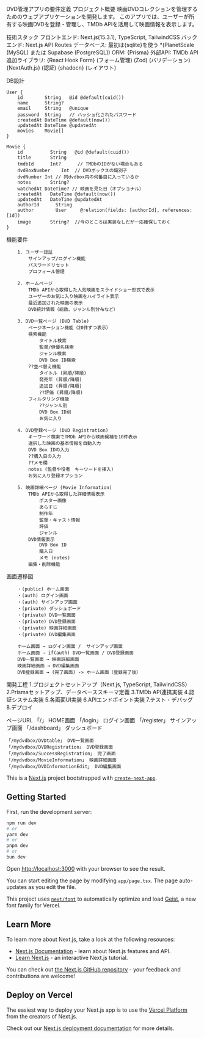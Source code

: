 
DVD管理アプリの要件定義
    プロジェクト概要
    映画DVDコレクションを管理するためのウェブアプリケーションを開発します。
    このアプリでは、ユーザーが所有する映画DVDを登録・管理し、TMDb APIを活用して映画情報を表示します。

技術スタック
    フロントエンド: Next.js(15.3.1), TypeScript, TailwindCSS
    バックエンド: Next.js API Routes
    データベース: 最初は{sqlite}を使う *(PlanetScale (MySQL) または Supabase (PostgreSQL))
    ORM: {Prisma}
    外部API: TMDb API
    追加ライブラリ:
        {React Hook Form} (フォーム管理)
        (Zod) (バリデーション)
        {NextAuth.js} (認証)
        {shadocn} (レイアウト)

DB設計

    User {
        id        String   @id @default(cuid())
        name      String?
        email     String   @unique
        password  String   // ハッシュ化されたパスワード
        createdAt DateTime @default(now())
        updatedAt DateTime @updatedAt
        movies    Movie[]
    }

    Movie {
        id          String   @id @default(cuid())
        title       String
        tmdbId      Int?      // TMDbのIDがない場合もある
        dvdBoxNumber    Int  // DVDボックスの識別子
        dvdNumber Int // 同dvdbox内の何番目に入っているか
        notes       String?
        watchedAt DateTime? // 映画を見た日（オプショナル）
        createdAt   DateTime @default(now())
        updatedAt   DateTime @updatedAt
        authorId      String
        author        User     @relation(fields: [authorId], references: [id])
        image       String?  //今のところは実装なしだが一応確保しておく
    }


機能要件

        1. ユーザー認証
            サインアップ/ログイン機能
            パスワードリセット
            プロフィール管理

        2. ホームページ
            TMDb APIから取得した人気映画をスライドショー形式で表示
            ユーザーのお気に入り映画をハイライト表示
            最近追加された映画の表示
            DVD統計情報（総数、ジャンル別分布など）

        3. DVD一覧ページ (DVD Table)
            ページネーション機能（20件ずつ表示）
            検索機能
                タイトル検索
                監督/俳優名検索
                ジャンル検索
                DVD Box ID検索
            ??並べ替え機能
                タイトル (昇順/降順)
                発売年 (昇順/降順)
                追加日 (昇順/降順)
                ??評価 (昇順/降順)
            フィルタリング機能
                ??ジャンル別
                DVD Box ID別
                お気に入り

        4. DVD登録ページ (DVD Registration)
            キーワード検索でTMDb APIから映画候補を10件表示
            選択した映画の基本情報を自動入力
            DVD Box IDの入力
            ??購入日の入力
            ??メモ欄
            notes (監督や役者　キーワードを挿入)
            お気に入り登録オプション

        5. 映画詳細ページ (Movie Information)
            TMDb APIから取得した詳細情報表示
                ポスター画像
                あらすじ
                制作年
                監督・キャスト情報
                評価
                ジャンル
            DVD情報表示
                DVD Box ID
                購入日
                メモ (notes)
            編集・削除機能

画面遷移図

        ・(public) ホーム画面 
        ・(auth) ログイン画面
        ・(auth) サインアップ画面
        ・(private) ダッシュボード
        ・(private) DVD一覧画面
        ・(private) DVD登録画面
        ・(private) 映画詳細画面
        ・(private) DVD編集画面

        ホーム画面 → ログイン画面 /  サインアップ画面
        ホーム画面 → if(auth) DVD一覧画面 / DVD登録画面
        DVD一覧画面 → 映画詳細画面
        映画詳細画面 → DVD編集画面
        DVD登録画面 → (完了画面) -> ホーム画面（登録完了後）

開発工程
        1.プロジェクトセットアップ（Next.js, TypeScript, TailwindCSS）
        2.Prismaセットアップ、データベーススキーマ定義
        3.TMDb API連携実装
        4.認証システム実装
        5.各画面UI実装
        6.APIエンドポイント実装
        7.テスト・デバッグ
        8.デプロイ

ページURL
    「/」 HOME画面
    「/login」 ログイン画面
    「/register」 サインアップ画面
    「/dashboard」 ダッシュボード

    「/mydvdbox/DVDtable」 DVD一覧画面
    「/mydvdbox/DVDRegistration」 DVD登録画面
    「/mydvdbox/SuccessRegistration」 完了画面
    「/mydvdbox/MovieInformation」 映画詳細画面
    「/mydvdbox/DVDInformationEdit」 DVD編集画面
    





This is a [Next.js](https://nextjs.org) project bootstrapped with [`create-next-app`](https://nextjs.org/docs/app/api-reference/cli/create-next-app).

## Getting Started

First, run the development server:

```bash
npm run dev
# or
yarn dev
# or
pnpm dev
# or
bun dev
```

Open [http://localhost:3000](http://localhost:3000) with your browser to see the result.

You can start editing the page by modifying `app/page.tsx`. The page auto-updates as you edit the file.

This project uses [`next/font`](https://nextjs.org/docs/app/building-your-application/optimizing/fonts) to automatically optimize and load [Geist](https://vercel.com/font), a new font family for Vercel.

## Learn More

To learn more about Next.js, take a look at the following resources:

- [Next.js Documentation](https://nextjs.org/docs) - learn about Next.js features and API.
- [Learn Next.js](https://nextjs.org/learn) - an interactive Next.js tutorial.

You can check out [the Next.js GitHub repository](https://github.com/vercel/next.js) - your feedback and contributions are welcome!

## Deploy on Vercel

The easiest way to deploy your Next.js app is to use the [Vercel Platform](https://vercel.com/new?utm_medium=default-template&filter=next.js&utm_source=create-next-app&utm_campaign=create-next-app-readme) from the creators of Next.js.

Check out our [Next.js deployment documentation](https://nextjs.org/docs/app/building-your-application/deploying) for more details.
